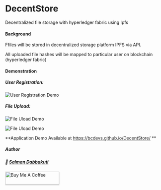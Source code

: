 # DecentStore
Decentralized file storage with hyperledger fabric using Ipfs

#### Background
Ffiles will be stored in decentralized storage platform IPFS via API.

All uploaded file hashes will be mapped to particular user on blockchain (hyperledger fabric)
#### Demonstration

##### User Registration:
![User Registration Demo](https://j.gifs.com/jZMn3v.gif)

##### File Upload:
![File Uload Demo](https://j.gifs.com/yo5m3n.gif)

![File Uload Demo](https://j.gifs.com/OMkZwr.gif)



**Application Demo Available at https://bcdevs.github.io/DecentStore/ **

##### Author   

##### :wave: [Salman Dabbakuti](https://salmandabbakuti.github.io)

<a href="https://www.buymeacoffee.com/Salmandabbakuti" target="_blank"><img src="https://www.buymeacoffee.com/assets/img/custom_images/orange_img.png" alt="Buy Me A Coffee" style="height: 41px !important;width: 174px !important;box-shadow: 0px 3px 2px 0px rgba(190, 190, 190, 0.5) !important;-webkit-box-shadow: 0px 3px 2px 0px rgba(190, 190, 190, 0.5) !important;" ></a>    
